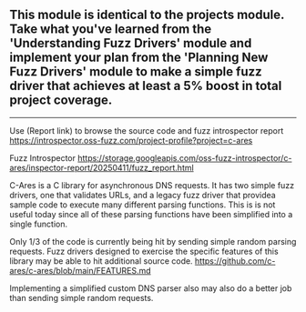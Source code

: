 This module is identical to the projects module.  Take what you've learned from the 'Understanding Fuzz Drivers' module and implement your plan from the 'Planning New Fuzz Drivers' module to make a simple fuzz driver that achieves at least a 5% boost in total project coverage.
-

---

Use (Report link) to browse the source code and fuzz introspector report https://introspector.oss-fuzz.com/project-profile?project=c-ares

Fuzz Introspector
https://storage.googleapis.com/oss-fuzz-introspector/c-ares/inspector-report/20250411/fuzz_report.html

C-Ares is a C library for asynchronous DNS requests.  It has two simple fuzz drivers, one that validates URLs, and a legacy fuzz driver that providea sample code to execute many different parsing functions.  This is is not useful today since all of these parsing functions have been simplified into a single function.

Only 1/3 of the code is currently being hit by sending simple random parsing requests. Fuzz drivers designed to exercise the specific features of this  library  may be able to hit additional source code. https://github.com/c-ares/c-ares/blob/main/FEATURES.md

Implementing a simplified custom DNS parser also may also do a better job than sending simple random requests.
